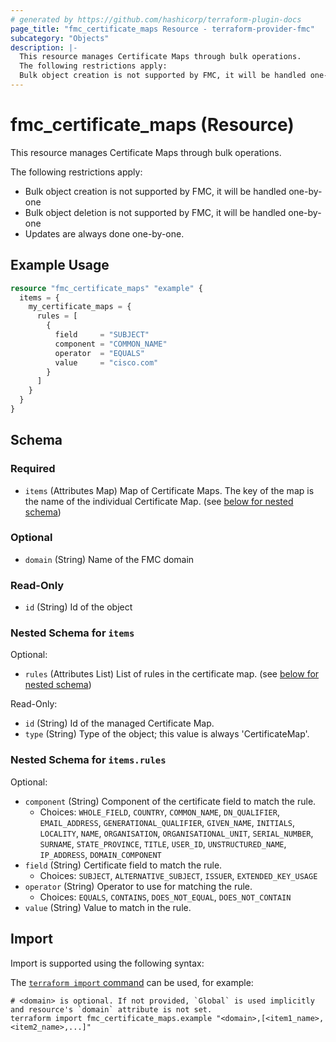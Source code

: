 ```yaml
---
# generated by https://github.com/hashicorp/terraform-plugin-docs
page_title: "fmc_certificate_maps Resource - terraform-provider-fmc"
subcategory: "Objects"
description: |-
  This resource manages Certificate Maps through bulk operations.
  The following restrictions apply:
  Bulk object creation is not supported by FMC, it will be handled one-by-oneBulk object deletion is not supported by FMC, it will be handled one-by-oneUpdates are always done one-by-one.
---
```


# fmc_certificate_maps (Resource)

This resource manages Certificate Maps through bulk operations.

The following restrictions apply:
  - Bulk object creation is not supported by FMC, it will be handled one-by-one
  - Bulk object deletion is not supported by FMC, it will be handled one-by-one
  - Updates are always done one-by-one.

## Example Usage

```terraform
resource "fmc_certificate_maps" "example" {
  items = {
    my_certificate_maps = {
      rules = [
        {
          field     = "SUBJECT"
          component = "COMMON_NAME"
          operator  = "EQUALS"
          value     = "cisco.com"
        }
      ]
    }
  }
}
```

<!-- schema generated by tfplugindocs -->
## Schema

### Required

- `items` (Attributes Map) Map of Certificate Maps. The key of the map is the name of the individual Certificate Map. (see [below for nested schema](#nestedatt--items))

### Optional

- `domain` (String) Name of the FMC domain

### Read-Only

- `id` (String) Id of the object

<a id="nestedatt--items"></a>
### Nested Schema for `items`

Optional:

- `rules` (Attributes List) List of rules in the certificate map. (see [below for nested schema](#nestedatt--items--rules))

Read-Only:

- `id` (String) Id of the managed Certificate Map.
- `type` (String) Type of the object; this value is always 'CertificateMap'.

<a id="nestedatt--items--rules"></a>
### Nested Schema for `items.rules`

Optional:

- `component` (String) Component of the certificate field to match the rule.
  - Choices: `WHOLE_FIELD`, `COUNTRY`, `COMMON_NAME`, `DN_QUALIFIER`, `EMAIL_ADDRESS`, `GENERATIONAL_QUALIFIER`, `GIVEN_NAME`, `INITIALS`, `LOCALITY`, `NAME`, `ORGANISATION`, `ORGANISATIONAL_UNIT`, `SERIAL_NUMBER`, `SURNAME`, `STATE_PROVINCE`, `TITLE`, `USER_ID`, `UNSTRUCTURED_NAME`, `IP_ADDRESS`, `DOMAIN_COMPONENT`
- `field` (String) Certificate field to match the rule.
  - Choices: `SUBJECT`, `ALTERNATIVE_SUBJECT`, `ISSUER`, `EXTENDED_KEY_USAGE`
- `operator` (String) Operator to use for matching the rule.
  - Choices: `EQUALS`, `CONTAINS`, `DOES_NOT_EQUAL`, `DOES_NOT_CONTAIN`
- `value` (String) Value to match in the rule.

## Import

Import is supported using the following syntax:

The [`terraform import` command](https://developer.hashicorp.com/terraform/cli/commands/import) can be used, for example:

```shell
# <domain> is optional. If not provided, `Global` is used implicitly and resource's `domain` attribute is not set.
terraform import fmc_certificate_maps.example "<domain>,[<item1_name>,<item2_name>,...]"
```
